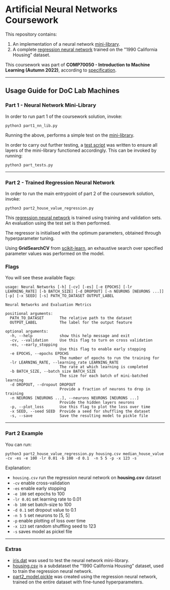 # Artificial Neural Networks Coursework

This repository contains:  
1. An implementation of a neural network [mini-library](part1_nn_lib.py).
2. A complete [regression neural network](part2_house_value_regression.py) trained on the "1990 California Housing" dataset.

This coursework was part of **COMP70050 - Introduction to Machine Learning (Autumn 2022)**, according to [specification](specifcation.pdf).

----

## Usage Guide for DoC Lab Machines
### Part 1 - Neural Network Mini-Library

In order to run part 1 of the coursework solution, invoke:
```
python3 part1_nn_lib.py
```  
Running the above, performs a simple test on the [mini-library](part1_nn_lib.py).   

In order to carry out further testing, a [test script](part1_tests.py) was written to ensure all layers of the mini-library functioned accordingly. This can be invoked by running:
```
python3 part_tests.py
```

----
 
### Part 2 - Trained Regression Neural Network

In order to run the main entrypoint of part 2 of the coursework solution, invoke:
```
python3 part2_house_value_regression.py
```  
This [regression neural network](part2_house_value_regression.py) is trained using training and validation sets. An evaluation using the test set is then performed.  

The regressor is initialised with the optimum parameters, obtained through hyperparameter tuning.  


Using **GridSearchCV** from [scikit-learn](https://scikit-learn.org/stable/install.html), an exhaustive search over specified parameter values was performed on the model.

### Flags
You will see these available flags:
```
usage: Neural Networks [-h] [-cv] [-es] [-e EPOCHS] [-lr LEARNING_RATE] [-b BATCH_SIZE] [-d DROPOUT] [-n NEURONS [NEURONS ...]] [-p] [-x SEED] [-s] PATH_TO_DATASET OUTPUT_LABEL

Neural Networks and Evaluation Metrics

positional arguments:
  PATH_TO_DATASET       The relative path to the dataset
  OUTPUT_LABEL          The label for the output feature

optional arguments:
  -h, --help            show this help message and exit
  -cv, --validation     Use this flag to turn on cross validation
  -es, --early_stopping
                        Use this flag to enable early stopping
  -e EPOCHS, --epochs EPOCHS
                        The number of epochs to run the training for
  -lr LEARNING_RATE, --learning_rate LEARNING_RATE
                        The rate at which learning is completed
  -b BATCH_SIZE, --batch_size BATCH_SIZE
                        The size for each batch of mini-batched learning
  -d DROPOUT, --dropout DROPOUT
                        Provide a fraction of neurons to drop in training
  -n NEURONS [NEURONS ...], --neurons NEURONS [NEURONS ...]
                        Provide the hidden layers neurons
  -p, --plot_loss       Use this flag to plot the loss over time
  -x SEED, --seed SEED  Provide a seed for shuffling the dataset
  -s, --save            Save the resulting model to pickle file
```

----

### Part 2 Example
You can run:
```
python3 part2_house_value_regression.py housing.csv median_house_value -cv -es -e 100 -lr 0.01 -b 100 -d 0.1  -n 5 5 -p -x 123 -s
```
Explanation:
- ```housing.csv``` run the regression neural network on **housing.csv** dataset
- ```-cv``` enable cross-validation
- ```-es``` enable early stopping
- ```-e 100``` set epochs to 100
- ```-lr 0.01``` set learning rate to 0.01
- ```-b 100``` set batch-size to 100
- ```-d 0.1``` set dropout value to 0.1
- ```-n 5 5``` set neurons to [5, 5]
- ```-p``` enable plotting of loss over time
- ```-x 123``` set random shuffling seed to 123
- ```-s``` saves model as pickel file

----

### Extras
- [iris.dat](iris.dat) was used to test the neural network mini-library.
- [housing.csv](housing.csv) is a subdataset the "1990 California Housing" dataset, used to train the regression neural network.
- [part2_model.pickle](part2_model.pickle]) was created using the regression neural network, trained on the entire dataset with fine-tuned hyperparameters.
